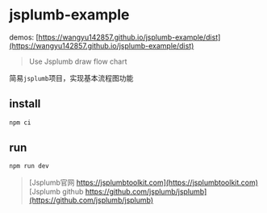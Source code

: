 # jsplumb-example

demos: [https://wangyu142857.github.io/jsplumb-example/dist](https://wangyu142857.github.io/jsplumb-example/dist)

> Use Jsplumb draw flow chart

简易`jsplumb`项目，实现基本流程图功能

## install

```bash
npm ci
```

## run

```bash
npm run dev 
```

> [Jsplumb官网 https://jsplumbtoolkit.com](https://jsplumbtoolkit.com)  
> [Jsplumb github https://github.com/jsplumb/jsplumb](https://github.com/jsplumb/jsplumb)
